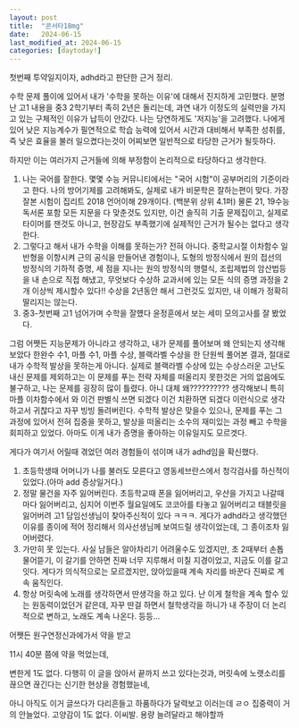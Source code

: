 ```yaml
---
layout: post
title:  "콘서타18mg"
date:   2024-06-15
last_modified_at: 2024-06-15
categories: [daytoday!]
---
```


첫번째 투약일지이자, adhd라고 판단한 근거 정리.

 수학 문제 풀이에 있어서 내가 '수학을 못하는 이유'에 대해서 진지하게 고민했다. 분명 난 고1 내용을 중3 2학기부터 족히 2년은 돌리는데, 과연 내가 이정도의 실력만을 가지고 있는 구체적인 이유가 납득이 안갔다.
나는 당연하게도 '저지능'을 고려했다. 나에게 있어 낮은 지능계수가 필연적으로 학습 능력에 있어서 시간과 대비해서 부족한 성취를, 즉 낮은 효율을 불러 일으켰다는것이 어찌보면 일반적으로 타당한 근거가 될듯하다.

하지만 이는 여러가지 근거들에 의해 부정함이 논리적으로 타당하다고 생각한다.
  1. 나는 국어를 잘한다.
     몇몇 수능 커뮤니티에서는 "국어 시험"이 공부머리의 기준이라고 한다. 나의 방어기제를 고려해봐도, 실제로 내가 비문학은 잘하는편이 맞다. 가장 잘본 시험이 집리트 2018 언어이해 29개이다. (백분위 상위 4.1퍼)
     물론 21, 19수능 독서론 포함 모든 지문을 다 맞춘것도 있지만, 이건 솔직히 기출 문제집이고, 실제로 타이머를 잰것도 아니고, 현장감도 부족했기에 실제적인 근거가 될수는 없다고 생각한다.
  2. 그렇다고 해서 내가 수학을 이해를 못하는가?
     전혀 아니다. 중학교시절 이차함수 일반형을 이항시켜 근의 공식을 만들어낸 경험이나, 도형의 방정식에서 원의 접선의 방정식의 기하적 증명, 세 점을 지나는 원의 방정식의 행렬식, 조립제법의 암산법등을 내 손으로 직접 해냈고,
     무엇보다 수상하 교과서에 있는 모든 식의 증명 과정을 2개 이상씩 제시할수 있다!! 수상을 2년동안 해서 그런것도 있지만, 내 이해가 정확히 딸리지는 않는다.
  3. 중3-첫번째 고1 넘어가며 수학을 잘헀다
     윤정훈에서 보는 세미 모의고사를 잘 봤었다.

그럼 어쨋든 지능문제가 아니라고 생각하고, 내가 문제를 풀어보며 왜 안되는지 생각해보았다
한완수 수1, 마플 수1, 마플 수상, 블랙라벨 수상을 한 단원씩 풀어본 결과, 절대로 내가 수학적 발상을 못하는게 아니다. 
실제로 블랙라벨 수상에 있는 수상스러운 고난도 내신 문제를 제외하고는 이 문제를 푸는 전략 자체를 떠올리지 못한것은 거의 없음에도 불구하고, 나는 문제를 굉장히 많이 틀렸다.
아니 대체 왜?????????? 생각해보니 특히 마플 이차함수에서 와 이건 판별식 쓰면 되겠다 이건 치환하면 되겠다 이런식으로 생각하고서 귀찮다고 자꾸 빙빙 돌려버린다.
수학적 발상은 맞을수 있으나, 문제를 푸는 그 과정에 있어서 전혀 집중을 못하고, 발상을 떠올리는 소수의 재미있는 과정 빼고 수학을 회피하고 있었다. 아마도 이게 내가 증명을 좋아하는 이유일지도 모르겟다.

게다가 여기서 어릴때 겪었던 여러 경험들이 섞이며 내가 adhd임을 확신했다.

1. 초등학생때 어머니가 나를 불러도 모른다고 영동세브란스에서 청각검사를 하신적이 있었다.(아마 add 증상일거다.)
2. 정말 물건을 자주 잃어버린다. 초등학교때 폰을 잃어버리고, 우산을 가지고 나갈때마다 잃어버리고, 심지어 이번주 월요일에도 코코아를 타놓고 잃어버리고 태블릿을 잃어버려 고1 담임선생님이 찾아주신적이 있다 ㅋㅋㅋ.
   게다가 adhd라고 생각했던 이유를 종이에 적어 정리해서 의사선생님께 보여드릴 생각이었는데, 그 종이조차 잃어버렸다.
3. 가만히 못 있는다. 사실 남들은 알아차리기 어려울수도 있겠지만, 초 2때부터 손톱 물어뜯기, 이 갈기를 안하면 진짜 너무 지루해서 미칠 지경이었고, 지금도 이를 갈고잇다. 게다가 의식적으로는 모르겠지만, 앉아있을때 계속 자리를 바꾼다 진짜로 계속 움직인다.
4. 항상 머릿속에 노래를 생각하면서 딴생각을 하고 있다. 난 이게 철학을 계속 할수 있는 원동력이었던거 같은데, 자꾸 딴걸 하면서 철학생각을 하니가 내 주장이 더 논리적으로 변하고, 노래도 계속 나온다.
등등...

어쨋든 원구연정신과에가서 약을 받고

11시 40분 쯤에 약을 먹었는데,

변한게 1도 없다. 다행히 이 글을 앉아서 끝까지 쓰고 있다는것과, 머릿속에 노랫소리를 끊으면 끊긴다는 신기한 현상을 경험했늗네,

아니 아직도 이거 글쓰다가 다리흔들고 하품하다가 달력보고 이러는데 ㄹㅇ 집중력이 거의 안늘었다. 고양감이 1도 없다. 이씨발. 용량 늘려달라고 해야할까

